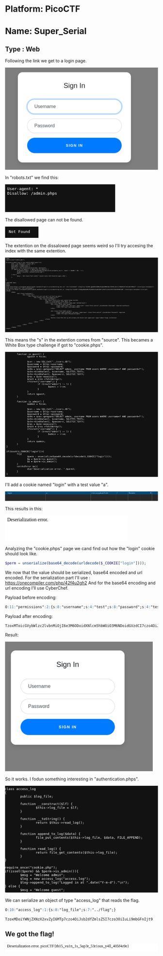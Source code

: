# Platform: PicoCTF
# Name: Super_Serial
## Type : Web
Following the link we get to a login page.

![LoginPage](img1.png)

In "robots.txt" we find this:

![Robots.txt](img2.png)

The disallowed page can not be found.

![Can't](img3.png)

The extention on the dissalowed page seems weird so I'll try accesing the index with the same extention.

![index.phps](img4.png)

This means the "s" in the extention comes from "source". This becames a White Box type challenge if got to "cookie.phps".

![cookie.phps](img5.png)

I'll add a cookie named "login" with a test value "a".

![tstCookie](img6.png)

This results in this:

![DesEr](img7.png)

Analyzing the "cookie.phps" page we cand find out how the "login" cookie should look like.

```php
$perm = unserialize(base64_decode(urldecode($_COOKIE["login"])));
```

We now that the value should be serialized, base64 encoded and url encoded.
For the serialization part I'll use : https://onecompiler.com/php/42f4u2gh2
And for the base64 encoding and url encoding I'll use CyberChef.

Payload before encoding:
```markdown
O:11:"permissions":2:{s:8:"username";s:4:"test";s:8:"password";s:4:"test";}
```

Payload after encoding:
```markdwon
TzoxMToicGVybWlzc2lvbnMiOjI6e3M6ODoidXNlcm5hbWUiO3M6NDoidGVzdCI7czo4OiJwYXNzd29yZCI7czo0OiJ0ZXN0Ijt9
```

Result:

![rezPL1](img8.png)

So it works. I fodun something interesting in "authentication.phps".

![auth](img9.png)

We can serialize an object of type "access_log" that reads the flag.

```markdown
O:10:"access_log":1:{s:8:"log_file";s:7:"../flag";}
```

```makrdown
TzoxMDoiYWNjZXNzX2xvZyI6MTp7czo4OiJsb2dfZmlsZSI7czo3OiIuLi9mbGFnIjt9
```

## We got the flag!

![flag](flag.png)